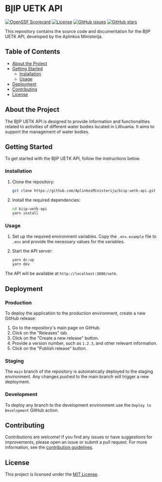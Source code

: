 # BĮIP UETK API

[![OpenSSF Scorecard](https://api.securityscorecards.dev/projects/github.com/AplinkosMinisterija/biip-uetk-api/badge)](https://securityscorecards.dev/viewer/?platform=github.com&org={AplinkosMinisterija}&repo={biip-uetk-api})
[![License](https://img.shields.io/github/license/AplinkosMinisterija/biip-uetk-api)](https://github.com/AplinkosMinisterija/biip-uetk-api/blob/main/LICENSE)
[![GitHub issues](https://img.shields.io/github/issues/AplinkosMinisterija/biip-uetk-api)](https://github.com/AplinkosMinisterija/biip-uetk-api/issues)
[![GitHub stars](https://img.shields.io/github/stars/AplinkosMinisterija/biip-uetk-api)](https://github.com/AplinkosMinisterija/biip-uetk-api/stargazers)

This repository contains the source code and documentation for the BĮIP UETK API, developed by the Aplinkos
Ministerija.

## Table of Contents

- [About the Project](#about-the-project)
- [Getting Started](#getting-started)
  - [Installation](#installation)
  - [Usage](#usage)
- [Deployment](#deployment)
- [Contributing](#contributing)
- [License](#license)

## About the Project

The BĮIP UETK API is designed to provide information and functionalities related to activities of different water bodies located in Lithuania. It aims to support the management of water bodies.

## Getting Started

To get started with the BĮIP UETK API, follow the instructions below.

### Installation

1. Clone the repository:

   ```bash
   git clone https://github.com/AplinkosMinisterija/biip-uetk-api.git
   ```

2. Install the required dependencies:

   ```bash
   cd biip-uetk-api
   yarn install
   ```

### Usage

1. Set up the required environment variables. Copy the `.env.example` file to `.env` and provide the necessary values for the variables.

2. Start the API server:

   ```bash
   yarn dc:up
   yarn dev
   ```

The API will be available at `http://localhost:3000/uetk`.

## Deployment

### Production

To deploy the application to the production environment, create a new GitHub release:

1. Go to the repository's main page on GitHub.
2. Click on the "Releases" tab.
3. Click on the "Create a new release" button.
4. Provide a version number, such as `1.2.3`, and other relevant information.
5. Click on the "Publish release" button.

### Staging

The `main` branch of the repository is automatically deployed to the staging environment. Any changes pushed to the main
branch will trigger a new deployment.

### Development

To deploy any branch to the development environment use the `Deploy to Development` GitHub action.

## Contributing

Contributions are welcome! If you find any issues or have suggestions for improvements, please open an issue or submit a
pull request. For more information, see the [contribution guidelines](./CONTRIBUTING.md).

## License

This project is licensed under the [MIT License](./LICENSE).
